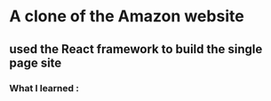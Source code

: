 # A clone of the Amazon website

## used the React framework to build the single page site

### What I learned :
